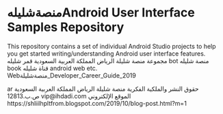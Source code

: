 منصةشليلهAndroid User Interface Samples Repository
=========================================

This repository contains a set of individual Android Studio projects to help you get
started writing/understanding Android user interface features.
مجموعة منصة شليلة الرياض المملكة العربية السعودية 
قمر شليله bot
منصة شليله book 
قناة شليله 
android web etc. 
Webمنصةشليلة_Developer_Career_Guide_2019
<br/>
<p>


</p>
ar
حقوق النشر والملكية الفكرية منصة شليلة 
الرياض المملكة العربية السعودية ص.ب.12813 vip@ihdadi.com 
الموقع الإلكتروني 
https://shliilhpltfrom.blogspot.com/2019/10/blog-post.html?m=1
